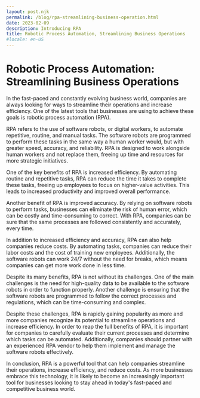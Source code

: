 ```yaml
---
layout: post.njk
permalink: /blog/rpa-streamlining-business-operation.html
date: 2023-02-09
description: Introducing RPA
title: Robotic Process Automation, Streamlining Business Operations
#locale: en-US
---
```


# Robotic Process Automation: Streamlining Business Operations

In the fast-paced and constantly evolving business world, companies are always looking for ways to streamline their operations and increase efficiency. One of the latest tools that businesses are using to achieve these goals is robotic process automation (RPA).

RPA refers to the use of software robots, or digital workers, to automate repetitive, routine, and manual tasks. The software robots are programmed to perform these tasks in the same way a human worker would, but with greater speed, accuracy, and reliability. RPA is designed to work alongside human workers and not replace them, freeing up time and resources for more strategic initiatives.

One of the key benefits of RPA is increased efficiency. By automating routine and repetitive tasks, RPA can reduce the time it takes to complete these tasks, freeing up employees to focus on higher-value activities. This leads to increased productivity and improved overall performance.

Another benefit of RPA is improved accuracy. By relying on software robots to perform tasks, businesses can eliminate the risk of human error, which can be costly and time-consuming to correct. With RPA, companies can be sure that the same processes are followed consistently and accurately, every time.

In addition to increased efficiency and accuracy, RPA can also help companies reduce costs. By automating tasks, companies can reduce their labor costs and the cost of training new employees. Additionally, the software robots can work 24/7 without the need for breaks, which means companies can get more work done in less time.

Despite its many benefits, RPA is not without its challenges. One of the main challenges is the need for high-quality data to be available to the software robots in order to function properly. Another challenge is ensuring that the software robots are programmed to follow the correct processes and regulations, which can be time-consuming and complex.

Despite these challenges, RPA is rapidly gaining popularity as more and more companies recognize its potential to streamline operations and increase efficiency. In order to reap the full benefits of RPA, it is important for companies to carefully evaluate their current processes and determine which tasks can be automated. Additionally, companies should partner with an experienced RPA vendor to help them implement and manage the software robots effectively.

In conclusion, RPA is a powerful tool that can help companies streamline their operations, increase efficiency, and reduce costs. As more businesses embrace this technology, it is likely to become an increasingly important tool for businesses looking to stay ahead in today's fast-paced and competitive business world.
